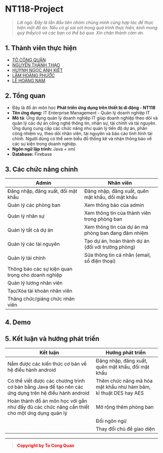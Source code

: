 # **NT118-Project**
>_Lời ngỏ: Đây là lần đầu tiên nhóm chúng mình cùng hợp tác để thực hiện một đồ án. Nếu có gì sai sót trong quá trình thực hiện, kính mong quý thầy/cô và các bạn có thể bỏ qua. Xin chân thành cảm ơn._

## 1. Thành viên thực hiện
  + [TÔ CÔNG QUÂN](https://github.com/Zquan315)
  + [NGUYỄN THÀNH THẠO](https://github.com/thaont204)
  + [HUỲNH NGỌC ANH KIỆT](https://github.com/kiethippo)
  + [LÂM HOÀNG PHƯỚC](https://github.com/hpuoc)
  + [LÊ HOÀNG NAM](https://github.com/NamLeeUIT)
## 2. Tổng quan
  * Đây là đồ án môn học **Phát triển ứng dụng trên thiết bị di động - NT118**
  * **Tên ứng dụng:** IT Enterprise Management - Quản lý doanh nghiệp IT
  * **Mô tả**: Ứng dụng quản lý doanh nghiệp IT giúp doanh nghiệp theo dõi và quản lý các dự án công nghệ thông tin, nhân sự, tài chính và tài nguyên. Ứng dụng cung cấp các chức năng như quản lý tiến độ dự án, phân công nhiệm vụ, theo dõi nhân viên, tài nguyên và báo cáo tình hình tài chính. Người dùng có thể xem biểu đồ thống kê và nhận thông báo về các sự kiện trong doanh nghiệp.
  * **Ngôn ngữ lập trình:** Java + xml
  * **Database:** Firebase
## 3. Các chức năng chính
| **Admin**                         | **Nhân viên**                                                             |
|------------------------------------|---------------------------------------------------------------------------|
| Đăng nhập, đăng xuất, đổi mật khẩu | Đăng nhập, đăng xuất, quên mật khẩu, đổi mật khẩu                         |
| Quản lý các phòng ban              | Xem thông báo của admin                                                   |
| Quản lý nhân sự                    | Xem thông tin của thành viên trong phòng ban                              |
| Quản lý tất cả dự án               | Xem thông tin của dự án mà phòng ban đang đảm nhiệm                       |
| Quản lý các tài nguyên             | Tạo dự án, hoàn thành dự án (đối với trưởng phòng)                        |
| Quản lý tài chính                  | Sửa thông tin cá nhân (email, số điện thoại)                              |
| Thông báo các sự kiện quan trọng cho doanh nghiệp |                                                            |
| Quản lý lương nhân viên            |                                                                           |
| Tạo/Xóa tài khoản nhân viên        |                                                                           |
| Thăng chức/giáng chức nhân viên    |                                                                           |

## 4. Demo

## 5. Kết luận và hướng phát triển
| **Kết luận**                                                                                                      | **Hướng phát triển**                                                      |
|-------------------------------------------------------------------------------------------------------------------|---------------------------------------------------------------------------|
| Nắm được các kiến thức cơ bản về hệ điều hành android | Đăng nhập, đăng xuất, quên mật khẩu, đổi mật khẩu         | Thêm chức năng thiết lập ảnh thẻ cho nhân viên                            |
| Có thể viết được các chương trình cơ bản bằng Java để tạo nên các ứng dụng trên hệ điều hành android              | Thêm chức năng mã hóa mật khẩu như hàm băm, kĩ thuật DES hay AES          |
| Hoàn thành đồ án môn học với gần như đầy đủ các chức năng cần thiết cho một ứng dụng quản lý                      | Mở rộng thêm phòng ban                                                    |
|                                                                                                                   | Đổi ngôn ngữ                                                              |
|                                                                                                                   | Thay đổi chủ đề giao diện                                                 |
***
> <span style="color:red;">**Copyright by To Cong Quan**</span> 

